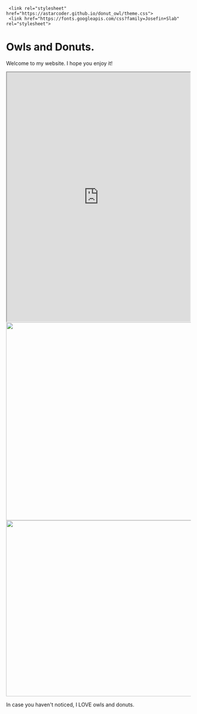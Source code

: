 
 <html>
   <head>
     
     <link rel="stylesheet" href="https://astarcoder.github.io/donut_owl/theme.css">
     <link href="https://fonts.googleapis.com/css?family=Josefin+Slab" rel="stylesheet">
   </head>
   <body>
     <h1>Owls and Donuts.
     </h1>
     <p>Welcome to my website.  I hope you enjoy it!
    </p>
    <iframe src="https://www.codesters.com/embed/preview/eb355460bbe64ee2ac417ec62d1e4b67/" height="680" width="500"></iframe>
    <img src="http://dreamicus.com/data/owl/owl-02.jpg" height="540" width="670"/>
    <img src="http://www.caciquetribe.com/wp-content/uploads/2015/09/tumblr_static_wf-donuts-1.jpg" width="780" height="480">
       <p>In case you haven't noticed, I LOVE owls and donuts.                                                                                                              
    
   </body>
   
</html>
